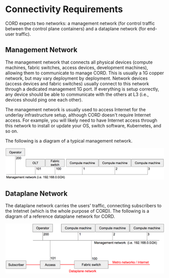 # Connectivity Requirements

CORD expects two networks: a management network (for control traffic between the control plane containers) and a dataplane network (for end-user traffic).

## Management Network

The management network that connects all physical devices (compute machines,
fabric switches, access devices, development machines), allowing them to
communicate to manage CORD. This is usually a 1G copper network, but may
vary deployment by deployment. Network devices (access devices and fabric
switches) usually connect to this network through a dedicated management 1G port.
If everything is setup correctly, any device should be able to communicate with the others at L3 (i.e., devices should ping one each other).

The management network is usually used to access Internet for the underlay
infrastructure setup, although CORD doesn't require Internet access. For
example, you will likely need to have Internet access through this network to
install or update your OS, switch software, Kubernetes, and so on.

The following is a diagram of a typical management network.

![CORD management network](../images/mgmt_net.png)

## Dataplane Network

The dataplane network carries the users' traffic, connecting subscribers to the
Intetnet (which is the whole purpose of CORD). The following is a diagram of a
reference dataplane network for CORD.

![CORD management network](../images/data_net.png)
